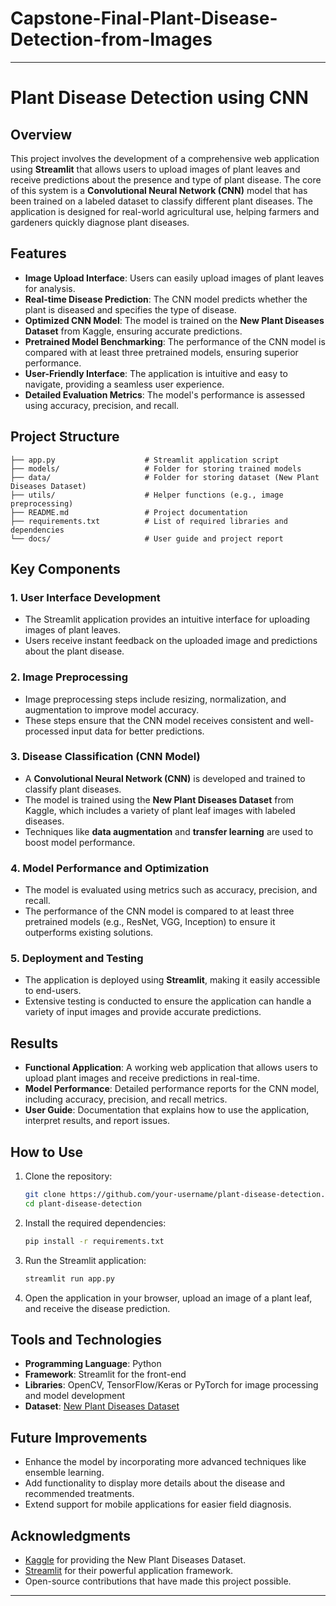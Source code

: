 # Capstone-Final-Plant-Disease-Detection-from-Images

---

# Plant Disease Detection using CNN

## Overview

This project involves the development of a comprehensive web application using **Streamlit** that allows users to upload images of plant leaves and receive predictions about the presence and type of plant disease. The core of this system is a **Convolutional Neural Network (CNN)** model that has been trained on a labeled dataset to classify different plant diseases. The application is designed for real-world agricultural use, helping farmers and gardeners quickly diagnose plant diseases.

## Features

- **Image Upload Interface**: Users can easily upload images of plant leaves for analysis.
- **Real-time Disease Prediction**: The CNN model predicts whether the plant is diseased and specifies the type of disease.
- **Optimized CNN Model**: The model is trained on the **New Plant Diseases Dataset** from Kaggle, ensuring accurate predictions.
- **Pretrained Model Benchmarking**: The performance of the CNN model is compared with at least three pretrained models, ensuring superior performance.
- **User-Friendly Interface**: The application is intuitive and easy to navigate, providing a seamless user experience.
- **Detailed Evaluation Metrics**: The model's performance is assessed using accuracy, precision, and recall.

## Project Structure

```
├── app.py                    # Streamlit application script
├── models/                   # Folder for storing trained models
├── data/                     # Folder for storing dataset (New Plant Diseases Dataset)
├── utils/                    # Helper functions (e.g., image preprocessing)
├── README.md                 # Project documentation
├── requirements.txt          # List of required libraries and dependencies
└── docs/                     # User guide and project report
```

## Key Components

### 1. User Interface Development
- The Streamlit application provides an intuitive interface for uploading images of plant leaves.
- Users receive instant feedback on the uploaded image and predictions about the plant disease.

### 2. Image Preprocessing
- Image preprocessing steps include resizing, normalization, and augmentation to improve model accuracy.
- These steps ensure that the CNN model receives consistent and well-processed input data for better predictions.

### 3. Disease Classification (CNN Model)
- A **Convolutional Neural Network (CNN)** is developed and trained to classify plant diseases.
- The model is trained using the **New Plant Diseases Dataset** from Kaggle, which includes a variety of plant leaf images with labeled diseases.
- Techniques like **data augmentation** and **transfer learning** are used to boost model performance.

### 4. Model Performance and Optimization
- The model is evaluated using metrics such as accuracy, precision, and recall.
- The performance of the CNN model is compared to at least three pretrained models (e.g., ResNet, VGG, Inception) to ensure it outperforms existing solutions.

### 5. Deployment and Testing
- The application is deployed using **Streamlit**, making it easily accessible to end-users.
- Extensive testing is conducted to ensure the application can handle a variety of input images and provide accurate predictions.

## Results

- **Functional Application**: A working web application that allows users to upload plant images and receive predictions in real-time.
- **Model Performance**: Detailed performance reports for the CNN model, including accuracy, precision, and recall metrics.
- **User Guide**: Documentation that explains how to use the application, interpret results, and report issues.

## How to Use

1. Clone the repository:
    ```bash
    git clone https://github.com/your-username/plant-disease-detection.git
    cd plant-disease-detection
    ```

2. Install the required dependencies:
    ```bash
    pip install -r requirements.txt
    ```

3. Run the Streamlit application:
    ```bash
    streamlit run app.py
    ```

4. Open the application in your browser, upload an image of a plant leaf, and receive the disease prediction.

## Tools and Technologies

- **Programming Language**: Python
- **Framework**: Streamlit for the front-end
- **Libraries**: OpenCV, TensorFlow/Keras or PyTorch for image processing and model development
- **Dataset**: [New Plant Diseases Dataset](https://www.kaggle.com/datasets/vipoooool/new-plant-diseases-dataset)

## Future Improvements

- Enhance the model by incorporating more advanced techniques like ensemble learning.
- Add functionality to display more details about the disease and recommended treatments.
- Extend support for mobile applications for easier field diagnosis.

## Acknowledgments

- [Kaggle](https://www.kaggle.com) for providing the New Plant Diseases Dataset.
- [Streamlit](https://www.streamlit.io) for their powerful application framework.
- Open-source contributions that have made this project possible.

---
